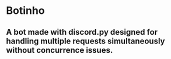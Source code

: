# Botinho

## A bot made with discord.py designed for handling multiple requests simultaneously without concurrence issues.
